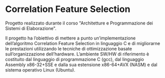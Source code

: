 # Correlation Feature Selection
Progetto realizzato durante il corso "Architetture e Programmazione dei Sistemi di Elaborazione".

Il progetto ha l’obiettivo di mettere a punto un’implementazione dell’algoritmo Correlation Feature Selection in linguaggio C e di migliorarne le prestazioni utilizzando le tecniche di ottimizzazione basate sull’organizzazione dell’hardware.
L’ambiente SW/HW di riferimento è costituito dal linguaggio di programmazione C (gcc), dal linguaggio Assembly x86-32+SSE e dalla sua estensione x86-64+AVX (NASM) e dal sistema operativo Linux (Ubuntu).
